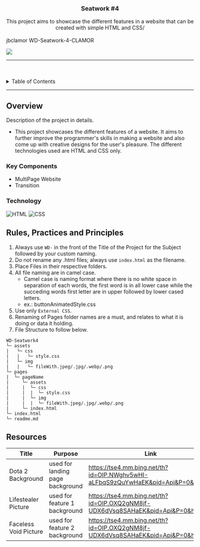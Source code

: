 <a name="readme-top">

<br/>

<br />
<div align="center">
  <a href="https://github.com/jbclamor">
  <!-- TODO: If you want to add logo or banner you can add it here -->
  </a>
<!-- TODO: Change Title to the name of the title of your Project -->
  <h3 align="center">Seatwork #4</h3>
</div>
<!-- TODO: Make a short description -->
<div align="center">
  This project aims to showcase the different features in a website that can be created with simple HTML and CSS/
</div>

<br />

<!-- TODO: Change the zyx-0314 into your github username  --> jbclamor
<!-- TODO: Change the WD-Template-Project into the same name of your folder --> WD-Seatwork-4-CLAMOR
![](https://visit-counter.vercel.app/counter.png?page=jbclamor/WD-Seatwork-4-CLAMOR)

---

<br />
<br />

<!-- TODO: If you want to add more layers for your readme -->
<details>
  <summary>Table of Contents</summary>
  <ol>
    <li>
      <a href="#overview">Overview</a>
      <ol>
        <li>
          <a href="#key-components">Key Components</a>
        </li>
        <li>
          <a href="#technology">Technology</a>
        </li>
      </ol>
    </li>
    <li>
      <a href="#rule,-practices-and-principles">Rules, Practices and Principles</a>
    </li>
    <li>
      <a href="#resources">Resources</a>
    </li>
  </ol>
</details>

---

## Overview

<!-- TODO: To be changed -->
<!-- The following are just sample -->
Description of the project in details.

- This project showcases the different features of a website. It aims to further improve the programmer's skills in making a website and also come up with creative designs for the user's pleasure. The different
technologies used are HTML and CSS only. 

### Key Components
<!-- TODO: List of Key Components -->
<!-- The following are just sample -->
- MultiPage Website
- Transition


### Technology
<!-- TODO: List of Technology Used -->
![HTML](https://img.shields.io/badge/HTML-E34F26?style=for-the-badge&logo=html5&logoColor=white)
![CSS](https://img.shields.io/badge/CSS-1572B6?style=for-the-badge&logo=css3&logoColor=white)

## Rules, Practices and Principles
1. Always use `WD-` in the front of the Title of the Project for the Subject followed by your custom naming.
2. Do not rename any .html files; always use `index.html` as the filename.
3. Place Files in their respective folders.
4. All file naming are in camel case.
   - Camel case is naming format where there is no white space in separation of each words, the first word is in all lower case while the succeding words first letter are in upper followed by lower cased letters.
   - ex.: buttonAnimatedStyle.css
5. Use only `External CSS`.
6. Renaming of Pages folder names are a must, and relates to what it is doing or data it holding.
7. File Structure to follow below.

```
WD-Seatwork4
└─ assets
|   └─ css
|   |   └─ style.css
|   └─ img
|   |   └─ fileWith.jpeg/.jpg/.webp/.png
└─ pages
|  └─ pageName
|     └─ assets
|     |  └─ css
|     |  |  └─ style.css
|     |  └─ img
|     |  |  └─ fileWith.jpeg/.jpg/.webp/.png
|     └─ index.html
└─ index.html
└─ readme.md
```

## Resources

<!-- TODO: Add References -->

| Title | Purpose | Link |
|-|-|-|
| Dota 2 Background  | used for landing page background | https://tse4.mm.bing.net/th?id=OIP.NWghv5wHI-aLFbqS9zQuYwHaEK&pid=Api&P=0&h=180 |
| Lifestealer Picture | used for feature 1 background | https://tse4.mm.bing.net/th?id=OIP.OXQ2gNM8jf-UDX6dVsq8SAHaEK&pid=Api&P=0&h=180 |
| Faceless Void Picture | used for feature 2 background | https://tse4.mm.bing.net/th?id=OIP.OXQ2gNM8jf-UDX6dVsq8SAHaEK&pid=Api&P=0&h=180 |


